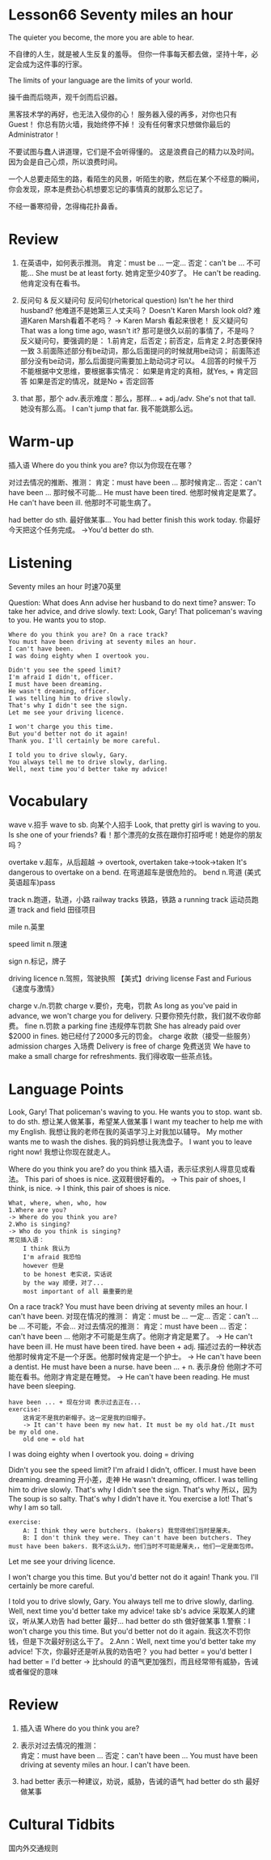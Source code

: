 # Lesson66 Seventy miles an hour

The quieter you become, the more you are able to hear.

不自律的人生，就是被人生反复的羞辱。
但你一件事每天都去做，坚持十年，必定会成为这件事的行家。

The limits of your language are the limits of your world.

操千曲而后晓声，观千剑而后识器。

黑客技术学的再好，也无法入侵你的心！
服务器入侵的再多，对你也只有Guest！
你总有防火墙，我始终停不掉！
没有任何奢求只想做你最后的Administrator！

不要试图与蠢人讲道理，它们是不会听得懂的。
这是浪费自己的精力以及时间。
因为会是自己心烦，所以浪费时间。

一个人总要走陌生的路，看陌生的风景，听陌生的歌，然后在某个不经意的瞬间，你会发现，原本是费劲心机想要忘记的事情真的就那么忘记了。

不经一番寒彻骨，怎得梅花扑鼻香。

# Review

1. 在英语中，如何表示推测。
    肯定：must be ... 一定...
    否定：can't be ... 不可能...
    She must be at least forty. 她肯定至少40岁了。
    He can't be reading. 他肯定没有在看书。

2. 反问句 & 反义疑问句
    反问句(rhetorical question)
        Isn't he her third husband? 他难道不是她第三人丈夫吗？
        Doesn't Karen Marsh look old? 难道Karen Marsh看着不老吗？
                                        -> Karen Marsh 看起来很老！
    反义疑问句
        That was a long time ago, wasn't it? 那可是很久以前的事情了，不是吗？
        反义疑问句，要强调的是：
            1.前肯定，后否定；前否定，后肯定
            2.时态要保持一致
            3.前面陈述部分有be动词，那么后面提问的时候就用be动词；
            前面陈述部分没有be动词，那么后面提问需要加上助动词才可以。
            4.回答的时候千万不能根据中文思维，要根据事实情况：
                如果是肯定的真相，就Yes, + 肯定回答
                如果是否定的情况，就是No + 否定回答

3. that 那，那个
    adv.表示难度：那么，那样... + adj./adv.
    She's not that tall. 她没有那么高。
    I can't jump that far. 我不能跳那么远。

# Warm-up

插入语
Where do you think you are? 你以为你现在在哪？

对过去情况的推断、推测：
    肯定：must have been ... 那时候肯定...
    否定：can't have been ... 那时候不可能...
        He must have been tired. 他那时候肯定是累了。
        He can't have been ill. 他那时不可能生病了。

had better do sth.  最好做某事...
    You had better finish this work today. 你最好今天把这个任务完成。
    ->You'd better do sth.

# Listening

Seventy miles an hour 时速70英里

Question:
    What does Ann advise her husband to do next time?
answer:
    To take her advice, and drive slowly.
text:
    Look, Gary!
    That policeman's waving to you.
    He wants you to stop.

    Where do you think you are? On a race track?
    You must have been driving at seventy miles an hour.
    I can't have been.
    I was doing eighty when I overtook you.

    Didn't you see the speed limit?
    I'm afraid I didn't, officer.
    I must have been dreaming.
    He wasn't dreaming, officer.
    I was telling him to drive slowly.
    That's why I didn't see the sign.
    Let me see your driving licence.

    I won't charge you this time.
    But you'd better not do it again!
    Thank you. I'll certainly be more careful.

    I told you to drive slowly, Gary.
    You always tell me to drive slowly, darling.
    Well, next time you'd better take my advice!

# Vocabulary

wave v.招手
    wave to sb. 向某个人招手
    Look, that pretty girl is waving to you. Is she one of your friends? 看！那个漂亮的女孩在跟你打招呼呢！她是你的朋友吗？

overtake v.超车，从后超越
    -> overtook, overtaken
    take->took->taken
    It's dangerous to overtake on a bend. 在弯道超车是很危险的。
    bend n.弯道
    (美式英语超车)pass

track n.跑道，轨道，小路
    railway tracks 铁路，铁路
    a running track 运动员跑道
    track and field 田径项目

mile n.英里

speed limit n.限速

sign n.标记，牌子
    
driving licence n.驾照，驾驶执照
    【美式】driving license
    Fast and Furious 《速度与激情》

charge v./n.罚款
    charge v.要价，充电，罚款
    As long as you've paid in advance, we won't charge you for delivery. 只要你预先付款，我们就不收你邮费。
    fine n.罚款
        a parking fine 违规停车罚款
        She has already paid over $2000 in fines. 她已经付了2000多元的罚金。
    charge 收款（接受一些服务）
        admission charges 入场费
        Delivery is free of charge 免费送货
        We have to make a small charge for refreshments. 我们得收取一些茶点钱。

# Language Points

Look, Gary!
That policeman's waving to you.
He wants you to stop.
    want sb. to do sth. 想让某人做某事，希望某人做某事
    I want my teacher to help me with my English. 我想让我的老师在我的英语学习上对我加以辅导。
    My mother wants me to wash the dishes. 我的妈妈想让我洗盘子。
    I want you to leave right now! 我想让你现在就走人。

Where do you think you are? 
    do you think 插入语，表示征求别人得意见或看法。
    This pari of shoes is nice. 这双鞋很好看的。
    -> This pair of shoes, I think, is nice.
    -> I think, this pair of shoes is nice.

    What, where, when, who, how
    1.Where are you?
    -> Where do you think you are?
    2.Who is singing?
    -> Who do you think is singing?
    常见插入语：
        I think 我认为
        I'm afraid 我恐怕
        however 但是
        to be honest 老实说，实话说
        by the way 顺便，对了...
        most important of all 最重要的是
On a race track?
You must have been driving at seventy miles an hour.
I can't have been.
    对现在情况的推测：
        肯定：must be ... 一定...
        否定：can't ... be ... 不可能，不会...
    对过去情况的推测：
        肯定：must have been ...
        否定：can't have been ...
    他刚才不可能是生病了。他刚才肯定是累了。
    -> He can't have been ill. He must have been tired.
        have been + adj. 描述过去的一种状态
    他那时候肯定不是一个牙医。他那时候肯定是一个护士。
    -> He can't have been a dentist. He must have been a nurse.
        have been ... + n. 表示身份
    他刚才不可能在看书。他刚才肯定是在睡觉。
    -> He can't have been reading. He must have been sleeping.
   
    have been ... + 现在分词 表示过去正在...
    exercise:
        这肯定不是我的新帽子。这一定是我的旧帽子。
        -> It can't have been my new hat. It must be my old hat./It must be my old one.
        old one = old hat
I was doing eighty when I overtook you.
    doing = driving

Didn't you see the speed limit?
I'm afraid I didn't, officer.
I must have been dreaming.
    dreaming 开小差，走神
He wasn't dreaming, officer.
I was telling him to drive slowly.
That's why I didn't see the sign.
    That's why 所以，因为
    The soup is so salty.
    That's why I didn't have it.
    You exercise a lot!
    That's why I am so tall.

    exercise:
        A: I think they were butchers. (bakers) 我觉得他们当时是屠夫。
        B: I don't think they were. They can't have been butchers. They must have been bakers. 我不这么认为，他们当时不可能是屠夫，，他们一定是面包师。
Let me see your driving licence.

I won't charge you this time.
But you'd better not do it again!
Thank you. I'll certainly be more careful.

I told you to drive slowly, Gary.
You always tell me to drive slowly, darling.
Well, next time you'd better take my advice!
    take sb's advice 采取某人的建议，听从某人劝告
    had better 最好...
    had better do sth 做好做某事
    1.警察：I won't charge you this time. But you'd better not do it again. 我这次不罚你钱，但是下次最好别这么干了。
    2.Ann：Well, next time you'd better take my advice! 下次，你最好还是听从我的劝告吧？
    you had better = you'd better 
    I had better = I'd better
    -> 比should 的语气更加强烈，而且经常带有威胁，告诫或者催促的意味

# Review

1. 插入语
    Where do you think you are?
2. 表示对过去情况的推测：   
    肯定：must have been ... 
    否定：can't have been ...
    You must have been driving at seventy miles an hour.
    I can't have been.

3. had better 表示一种建议，劝说，威胁，告诫的语气
    had better do sth 最好做某事

# Cultural Tidbits

国内外交通规则